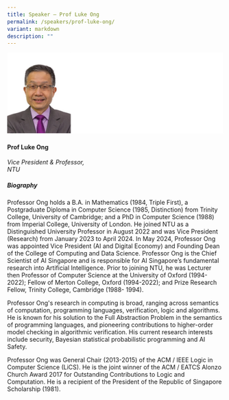 ```yaml
---
title: Speaker – Prof Luke Ong
permalink: /speakers/prof-luke-ong/
variant: markdown
description: ""
---
```

![](/images/2024%20speakers/Prof_Luke_Ong.png)

#### **Prof Luke Ong**

*Vice President &amp; Professor, <br> NTU*

##### **Biography**
Professor Ong holds a B.A. in Mathematics (1984, Triple First), a Postgraduate Diploma in Computer Science (1985, Distinction) from Trinity College, University of Cambridge; and a PhD in Computer Science (1988) from Imperial College, University of London. He joined NTU as a Distinguished University Professor in August 2022 and was Vice President (Research) from January 2023 to April 2024. In May 2024, Professor Ong was appointed Vice President (AI and Digital Economy) and Founding Dean of the College of Computing and Data Science. Professor Ong is the Chief Scientist of AI Singapore and is responsible for AI Singapore’s fundamental research into Artificial Intelligence. Prior to joining NTU, he was Lecturer then Professor of Computer Science at the University of Oxford (1994-2022); Fellow of Merton College, Oxford (1994-2022); and Prize Research Fellow, Trinity College, Cambridge (1988- 1994). 

Professor Ong's research in computing is broad, ranging across semantics of computation, programming languages, verification, logic and algorithms. He is known for his solution to the Full Abstraction Problem in the semantics of programming languages, and pioneering contributions to higher-order model checking in algorithmic verification. His current research interests include security, Bayesian statistical probabilistic programming and AI Safety. 

Professor Ong was General Chair (2013-2015) of the ACM / IEEE Logic in Computer Science (LiCS). He is the joint winner of the ACM / EATCS Alonzo Church Award 2017 for Outstanding Contributions to Logic and Computation. He is a recipient of the President of the Republic of Singapore Scholarship (1981).
